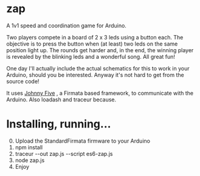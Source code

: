 zap
===

A 1v1 speed and coordination game for Arduino.

Two players compete in a board of 2 x 3 leds using a button each. The objective is to press the button when (at least) two leds on the same position light up. The rounds get harder and, in the end, the winning player is revealed by the blinking leds and a wonderful song. All great fun!

One day I'll actually include the actual schematics for this to work in your Arduino, should you be interested. Anyway it's not hard to get from the source code!

It uses [Johnny Five](https://github.com/rwaldron/johnny-five) , a Firmata based framework, to communicate with the Arduino. Also loadash and traceur because.

# Installing, running...
0. Upload the StandardFirmata firmware to your Arduino
1. npm install
2. traceur --out zap.js --script es6-zap.js
3. node zap.js
4. Enjoy
